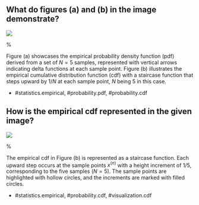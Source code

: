 ## What do figures (a) and (b) in the image demonstrate?

![](https://cdn.mathpix.com/cropped/2024_06_13_aee57e93246230d45dbeg-1.jpg?height=592&width=1237&top_left_y=189&top_left_x=402)

%

Figure (a) showcases the empirical probability density function (pdf) derived from a set of $N=5$ samples, represented with vertical arrows indicating delta functions at each sample point. Figure (b) illustrates the empirical cumulative distribution function (cdf) with a staircase function that steps upward by $1/N$ at each sample point, $N$ being 5 in this case. 

- #statistics.empirical, #probability.pdf, #probability.cdf


## How is the empirical cdf represented in the given image?

![](https://cdn.mathpix.com/cropped/2024_06_13_aee57e93246230d45dbeg-1.jpg?height=592&width=1237&top_left_y=189&top_left_x=402)

%

The empirical cdf in Figure (b) is represented as a staircase function. Each upward step occurs at the sample points $x^{(n)}$ with a height increment of $1/5$, corresponding to the five samples ($N=5$). The sample points are highlighted with hollow circles, and the increments are marked with filled circles. 

- #statistics.empirical, #probability.cdf, #visualization.cdf